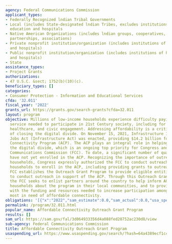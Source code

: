 ```yaml
---
agency: Federal Communications Commission
applicant_types:
- Federally Recognized lndian Tribal Governments
- Local (includes State-designated lndian Tribes, excludes institutions of higher
  education and hospitals
- Native American Organizations (includes lndian groups, cooperatives, corporations,
  partnerships, associations)
- Private nonprofit institution/organization (includes institutions of higher education
  and hospitals)
- Public nonprofit institution/organization (includes institutions of higher education
  and hospitals)
- State
assistance_types:
- Project Grants
authorizations:
- 47 U.S.C. &sect; 1752(b)(10)(c).
beneficiary_types: []
categories:
- Consumer Protection - Information and Educational Services
cfda: '32.011'
fiscal_year: '2022'
grants_url: https://grants.gov/search-grants?cfda=32.011
layout: program
objective: Millions of low-income households experience difficulty paying for broadband
  service needed to participate in 21st Century society, including for work, education,
  healthcare, and civic engagement. Addressing affordability is a critical component
  of closing the digital divide. On November 15, 2021, Infrastructure Investment and
  Jobs Act (Infrastructure Act) was enacted, providing $14.2 billion for the Affordable
  Connectivity Program (ACP). The ACP plays an integral role in helping to bridge
  the digital divide, which is an ongoing top priority for Congress and the Federal
  Communications Commission (FCC). To date, a significant number of qualifying households
  have not yet enrolled in the ACP. Recognizing the importance of outreach to eligible
  households, Congress expressly authorized the FCC to conduct outreach to encourage
  households to enroll in the ACP, including providing grants to outreach partners.  The
  FCC establishes the Outreach Grant Program to provide eligible entities grant funds
  to conduct outreach in support of the ACP. Through this Outreach Grant Program,
  the FCC seeks to enlist partners around the country to help inform ACP-eligible
  households about the program in their local communities, and to provide those partners
  with the funding and resources needed to increase participation among those Americans
  most in need of affordable connectivity.
obligations: '[{"x":"2022","sam_estimate":0.0,"sam_actual":0.0,"usa_spending_actual":0.0},{"x":"2023","sam_estimate":75000000.0,"sam_actual":0.0,"usa_spending_actual":48695978.0},{"x":"2024","sam_estimate":5000000.0,"sam_actual":0.0,"usa_spending_actual":0.0}]'
permalink: /program/32.011.html
popular_name: Affordable Connectivity Outreach Grant Program
results: []
sam_url: https://sam.gov/fal/3d064933356d4a088fed20752ac230d8/view
sub-agency: Federal Communications Commission
title: Affordable Connectivity Outreach Grant Program
usaspending_url: https://www.usaspending.gov/search/?hash=64a4389ecf1cc4a77c8fdf97b3feb2a0
---
```

